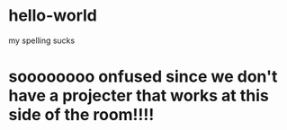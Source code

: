 # hello-world
my spelling sucks
# soooooooo onfused since we don't have a projecter that works at this side of the room!!!!
